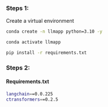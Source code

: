### Steps 1:

Create a virtual environment

```bash
conda create -n llmapp python=3.10 -y
```

```bash
conda activate llmapp
```

```bash
pip install -r requirements.txt
```

### Steps 2:

#### Requirements.txt

```bash
langchain==0.0.225
ctransformers==0.2.5
```
